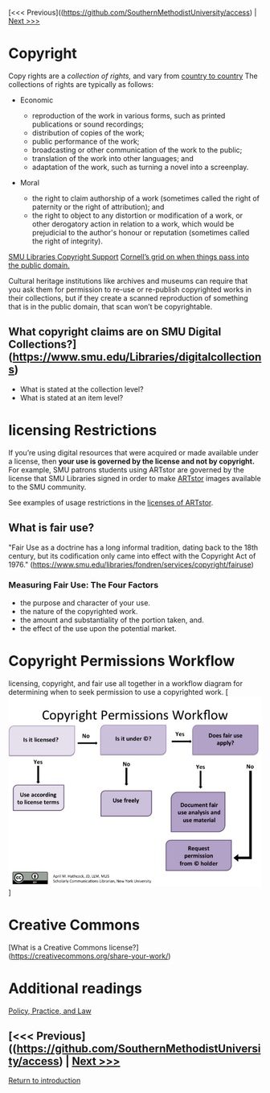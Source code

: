 [<<< Previous]((https://github.com/SouthernMethodistUniversity/access) | [Next >>>](access.md)  

# Copyright

Copy rights are a *collection of rights,* and vary from [country to country](https://en.wikipedia.org/wiki/Copyright) 
The collections of rights are typically as follows:
* Economic
    * reproduction of the work in various forms, such as printed publications or sound recordings;
    * distribution of copies of the work;
    * public performance of the work;
    * broadcasting or other communication of the work to the public;
    * translation of the work into other languages; and
    * adaptation of the work, such as turning a novel into a screenplay.

* Moral 
    * the right to claim authorship of a work (sometimes called the right of paternity or the right of attribution); and
    * the right to object to any distortion or modification of a work, or other derogatory action in relation to a work, which would be prejudicial to the author's honour or reputation (sometimes called the right of integrity).


[SMU Libraries Copyright Support](https://www.smu.edu/libraries/fondren/services/copyright)
[Cornell’s grid on when things pass into the public domain.](https://copyright.cornell.edu/publicdomain) 
 
Cultural heritage institutions like archives and museums can require that you ask them for permission to re-use or re-publish copyrighted works in their collections, but if they create a scanned reproduction of something that is in the public domain, that scan won’t be copyrightable.

## What copyright claims are on SMU Digital Collections?] (https://www.smu.edu/Libraries/digitalcollections) 
* What is stated at the collection level?
 * What is stated at an item level? 


# licensing Restrictions
If you’re using digital resources that were acquired or made available under a license, then **your use is governed by the license and not by copyright.** For example, SMU patrons students using ARTstor are governed by the license that SMU Libraries signed in order to make [ARTstor](https://login.proxy.libraries.smu.edu/login?url=https://library.artstor.org) images available to the SMU community. 

See examples of usage restrictions in the [licenses of ARTstor](https://www-artstor-org.proxy.libraries.smu.edu/artstor-terms/).

## What is fair use? 
"Fair Use as a doctrine has a long informal tradition, dating back to the 18th century, but its codification only came into effect with the Copyright Act of 1976."  (https://www.smu.edu/libraries/fondren/services/copyright/fairuse)

### Measuring Fair Use: The Four Factors
* the purpose and character of your use.
* the nature of the copyrighted work.
* the amount and substantiality of the portion taken, and.
* the effect of the use upon the potential market.

# Copyright Permissions Workflow 
 licensing, copyright, and fair use all together in a workflow diagram for determining when to seek permission to use a copyrighted work.
[![tasks](https://github.com/SouthernMethodistUniversity/access/blob/master/images/CPW.jpg)]
 

# Creative Commons 
[What is a Creative Commons license?] (https://creativecommons.org/share-your-work/)

# Additional readings
[Policy, Practice, and Law](https://guide.dhcuration.org/contents/policy-practice-and-law/)


[<<< Previous]((https://github.com/SouthernMethodistUniversity/access) | [Next >>>](access.md)  
-----
[Return to introduction](https://github.com/SouthernMethodistUniversity/access)
